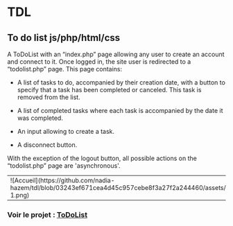 # TDL
## To do list js/php/html/css

A ToDoList with an “index.php” page allowing any user to create an account and connect to it. Once logged in, the site user is redirected to a “todolist.php” page.
This page contains:
- A list of tasks to do, accompanied by their creation date, with a button to specify that a task has been completed or canceled.
This task is removed from the list.

- A list of completed tasks where each task is accompanied by the date it was completed.
- An input allowing to create a task.
- A disconnect button.

With the exception of the logout button, all possible actions on the “todolist.php” page are 'asynchronous'.

<table>
  <tr>
    <td>
      ![Accueil](https://github.com/nadia-hazem/tdl/blob/03243ef671cea4d45c957cebe8f3a27f2a244460/assets/img/readme-1.png)
    </td>
    <td>
      ![ToDoList](https://github.com/nadia-hazem/tdl/blob/03243ef671cea4d45c957cebe8f3a27f2a244460/assets/img/readme-2.png)
    </td>
  </tr>
</table>

### Voir le projet : <a href="https://nadia-hazem.students-laplateforme.io/tdl/index.php">ToDoList</a>
